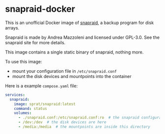 # snapraid-docker

This is an unofficial Docker image of [snapraid](https://www.snapraid.it/), a backup program for disk arrays.

Snapraid is made by Andrea Mazzoleni and licensed under GPL-3.0. See the snapraid site for more details.

This image contains a single static binary of snapraid, nothing more.

To use this image:
- mount your configuration file in `/etc/snapraid.conf`
- mount the disk devices and mountpoints into the container

Here is a example `compose.yaml` file:
```yaml
services:
  snapraid:
    image: sprat/snapraid:latest
    command: status
    volumes:
      - ./snapraid.conf:/etc/snapraid.conf:ro  # the snapraid configuration
      - /dev:/dev  # the disk devices are here
      - /media:/media  # the mountpoints are inside this directory
```
